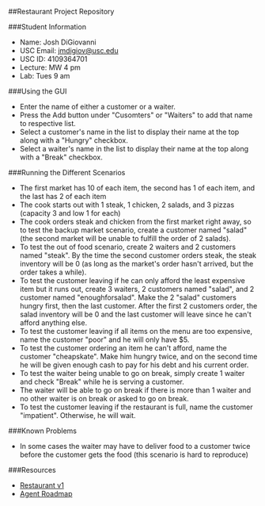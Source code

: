 ##Restaurant Project Repository

###Student Information
  + Name: Josh DiGiovanni
  + USC Email: jmdigiov@usc.edu
  + USC ID: 4109364701
  + Lecture: MW 4 pm
  + Lab: Tues 9 am

###Using the GUI
  + Enter the name of either a customer or a waiter.
  + Press the Add button under "Cusomters" or "Waiters" to add that name to respective list.
  + Select a customer's name in the list to display their name at the top along with a "Hungry" checkbox.
  + Select a waiter's name in the list to display their name at the top along with a "Break" checkbox.

###Running the Different Scenarios
  + The first market has 10 of each item, the second has 1 of each item, and the last has 2 of each item
  + The cook starts out with 1 steak, 1 chicken, 2 salads, and 3 pizzas (capacity 3 and low 1 for each)
  + The cook orders steak and chicken from the first market right away, so to test the backup market scenario, create a customer named "salad" (the second market will be unable to fulfill the order of 2 salads).
  + To test the out of food scenario, create 2 waiters and 2 customers named "steak". By the time the second customer orders steak, the steak inventory will be 0 (as long as the market's order hasn't arrived, but the order takes a while).
  + To test the customer leaving if he can only afford the least expensive item but it runs out, create 3 waiters, 2 customers named "salad", and 2 customer named "enoughforsalad". Make the 2 "salad" customers hungry first, then the last customer. After the first 2 customers order, the salad inventory will be 0 and the last customer will leave since he can't afford anything else.
  + To test the customer leaving if all items on the menu are too expensive, name the customer "poor" and he will only have $5.
  + To test the customer ordering an item he can't afford, name the customer "cheapskate". Make him hungry twice, and on the second time he will be given enough cash to pay for his debt and his current order.
  + To test the waiter being unable to go on break, simply create 1 waiter and check "Break" while he is serving a customer.
  + The waiter will be able to go on break if there is more than 1 waiter and no other waiter is on break or asked to go on break.
  + To test the customer leaving if the restaurant is full, name the customer "impatient". Otherwise, he will wait.

###Known Problems
  + In some cases the waiter may have to deliver food to a customer twice before the customer gets the food (this scenario is hard to reproduce)

###Resources
  + [Restaurant v1](http://www-scf.usc.edu/~csci201/readings/restaurant-v1.html)
  + [Agent Roadmap](http://www-scf.usc.edu/~csci201/readings/agent-roadmap.html)
